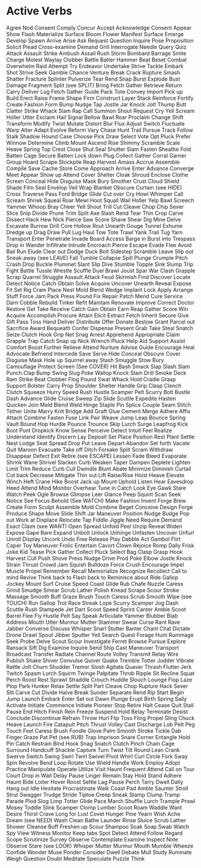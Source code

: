 # Active Verbs

Agree
Nod
Consent
Comply
Concur
Accept
Acknowledge
Consent
Appear
Show
Flash
Materialize
Surface
Bloom
Flower
Manifest
Surface
Emerge
Develop
Spawn
Arrive
Arise
Ask
Request
Question
Inquire
Pose
Proposition
Solicit
Plead
Cross-examine
Demand
Grill
Interrogate
Needle
Query
Quiz
Attack
Assault 
Strike
Ambush
Assail
Rush
Storm
Bombard
Barrage
Smite
Charge
Molest
Waylay
Clobber
Battle
Batter
Hammer
Beat
Beset
Combat
Overwhelm
Raid
Attempt
Try
Endeavor
Undertake
Strive
Tackle
Embark
Shot
Strive
Seek
Gamble
Chance
Venture
Break
Crack 
Rupture
Smash
Shatter
Fracture
Splinter
Pulverize
Tear
Rend
Snap
Burst
Explode
Bust
Damage
Fragment
Split (see SPLIT)
Bring
Fetch
Gather
Retrieve
Return
Carry
Deliver
Lug
Fetch
Gather
Guide
Pack
Tote
Convey
Import
Pick up
Build
Erect
Raise
Frame
Shape
Firm
Construct
Layer
Stack
Reinforce
Fortify
Create
Fashion
Form
Bump
Nudge
Tap
Jostle
Jar
Knock
Jolt
Thump
Butt
Clatter
Strike
Whack
Slam
Rap
Call
Summon
Shout
Request
Cry
Yell
Scream
Holler
Utter
Exclaim
Hail
Signal
Bellow
Bawl
Roar
Proclaim
Change
Shift
Transform
Modify
Twist
Mutate
Distort
Blur
Flux
Adjust
Switch
Fluctuate
Warp
Alter
Adapt
Evolve
Reform
Vary
Chase
Hunt 
Trail
Pursue
Track
Follow
Stalk 
Shadow
Hound
Case
Choose
Pick
Draw
Select
Vote
Opt
Pluck
Prefer
Winnow
Determine
Climb
Mount
Ascend
Rise 
Shimmy
Scramble
Scale
Heave
Spring
Top
Crest
Close
Shut
Seal
Shutter
Slam
Fasten
Sheathe
Fold
Batten
Cage
Secure
Batten
Lock down
Plug
Collect
Gather
Corral
Garner
Group
Hoard
Scrape
Stockpile
Reap
Harvest
Amass
Accrue
Assemble
Compile
Save
Cache
Store
Come
Approach
Arrive
Enter
Advance
Converge
Meet
Appear
Show up
Attend
Cover
Shelter
Cloak
Shroud
Enclose
Clothe
Screen
Conceal
Hide
Disguise
Mask
Bury
Smother
Crust
Cloud
Shield
Shade
Film
Seal
Envelop
Veil
Wrap
Blanket
Obscure
Curtain (see HIDE)
Cross
Traverse
Pass 
Ford
Bridge
Glide
Cut over
Cry
Howl
Whimper
Call
Scream
Shriek
Squeal
Roar
Mewl
Hoot
Squall
Wail
Holler
Yelp
Bawl
Screech
Yammer
Whoop
Bray
Cheer
Yell
Shout
Trill
Cut
Cleave
Chop
Chip
Sever
Slice
Snip
Divide
Prune
Trim
Split
Axe
Slash
Rend
Tear
Thin
Crop
Carve
Dissect
Hack
Hew
Nick
Pierce
Saw
Score
Shave
Shear
Dig
Mine
Delve
Excavate
Burrow
Drill
Core
Hollow
Rout
Unearth
Gouge
Tunnel
Exhume
Dredge up
Drag
Draw
Pull
Lug
Haul
Tow
Tote
Trawl
Yank
Trail
Tug
Yarn
Transport
Enter
Penetrate
Invade
Board
Access
Barge in
Burst into
Trespass
Drop in
Wander
Infiltrate
Intrude
Encroach
Pierce
Escape
Evade
Flee
Avoid
Bail
Run
Elude
Clear out
Dodge
Duck
Bolt
Sidestep
Scramble
Leave
Slip out
Sneak away (see LEAVE)
Fall
Tumble
Collapse
Spill
Plunge
Crumple
Pitch 
Crash
Drop 
Buckle 
Plummet
Slant
Slip
Dive
Stumble
Topple
Sink
Slump
Trip
Fight
Battle
Tussle
Wrestle
Scuffle
Duel
Brawl
Joust
Spar
War
Clash
Grapple
Scrap
Quarrel
Struggle
Assault
Attack
Feud
Skirmish
Find
Discover
Locate
Detect
Notice
Catch
Obtain
Solve
Acquire
Uncover
Unearth
Reveal
Expose
Fit
Set 
Rig
Cram
Place
Nest
Mold
Blend
Wedge
Implant
Lock
Apply
Arrange
Stuff
Force
Jam
Pack
Press
Pound
Fix
Repair
Patch
Mend
Cure
Service
Darn
Cobble
Rebuild
Tinker
Refit
Maintain
Renovate
Improve
Correct
Doctor
Restore
Get
Take
Receive
Catch
Gain
Obtain
Earn
Reap
Gather
Score
Win
Acquire
Accomplish
Procure
Attain
Elicit
Extract
Fetch
Inherit
Secure
Give
Gift
Pass 
Toss
Hand
Deliver
Distribute
Offer
Donate
Bestow 
Grant
Parcel out
Sacrifice
Award
Bequeath
Confer
Dispense
Present
Grab
Take 
Steal
Snatch
Seize 
Clutch
Hook
Grip
Net
Snag 
Arrest
Apprehend
Appropriate
Claim
Grapple
Trap
Catch
Snap up
Nick
Wrench
Pluck
Help
Aid
Support
Assist
Comfort
Boost
Further
Relieve
Attend
Nurture
Advise
Guide
Encourage
Heal
Advocate
Befriend
Intercede
Save
Serve
Hide
Conceal
Obscure
Cover
Disguise
Mask
Hole up
Squirrel away
Stash
Smuggle
Stow
Bury
Camouflage
Protect
Screen (See COVER)
Hit
Bash
Smack
Slap
Slash
Slam 
Punch
Clap
Bump
Swing
Slug
Poke
Wallop
Knock
Slam 
Drill
Smoke
Deck
Ram
Strike
Beat
Clobber
Flog
Pound
Swat
Whack
Hold
Cradle
Grasp
Support
Bolster
Carry
Prop
Shoulder
Shelter
Handle
Grip
Clasp
Clench
Clutch
Squeeze
Hurry
Speed
Rush
Hustle
Scamper
Pelt
Scurry
Bolt
Bustle
Dash
Advance
Glide
Cruise
Sweep
Zip
Slide
Scuttle
Expedite
Hasten
Quicken
Join
Meld
Blend
Weld
Hinge
Staple
Pin
Splice
Couple
Seam
Stitch
Tether
Unite
Marry
Knit
Bridge
Add
Graft
Glue
Cement
Merge
Adhere
Affix
Attach
Combine
Fasten
Fuse
Link
Pair
Weave
Jump
Leap 
Bounce
Spring
Vault
Bound
Hop
Hurdle
Pounce
Trounce
Skip
Lurch
Surge
Leapfrog
Kick
Boot
Punt
Dropkick
Know
Sense
Perceive
Detect
Intuit
Feel
Realize
Understand
Identify
Discern
Lay
Deposit
Set
Place
Position
Rest
Plant
Settle
Nest
Lodge
Seat
Spread
Drop
Put
Leave
Depart
Abandon
Set forth
Vacate
Quit
Maroon
Evacuate
Take off
Ditch
Forsake
Split
Scram
Withdraw
Disappear
Defect
Exit
Retire (see ESCAPE)
Lessen
Fade
Bleed
Evaporate
Shrink
Wane
Shrivel
Slacken
Curb
Weaken
Taper
Dampen
Deplete
Lighten
Limit
Trim
Reduce
Curb
Cull
Dwindle
Blunt
Abate
Minimize
Diminish
Curtail
Cut back
Decrease
Mitigate
Thin out
Lift
Raise/Rise
Hoist
Heave
Elevate
Winch
Heft
Crane 
Hike
Boost
Jack up
Mount
Uphold
Listen
Hear
Eavesdrop
Heed
Attend
Mind
Monitor
Overhear
Tune in
Catch
Look
Eye
Gawk
Stare
Watch
Peek
Ogle
Browse
Glimpse
Leer
Glance
Peep
Squint
Scan
Seek
Notice
See
Focus
Behold (See WATCH)
Make
Fashion
Invent
Forge
Brew
Create
Form
Sculpt
Assemble
Mold
Combine
Beget
Conceive
Design
Forge
Produce
Shape
Move 
Slide
Shift
Jar
Maneuver
Position
Nudge
Budge
Pop out
Work at
Displace
Relocate
Tap
Fiddle
Jiggle
Need
Require
Demand
Exact
Claim (see WANT)
Open
Spread
Unfold
Peel
Unzip
Reveal
Widen
Expose
Gape
Bare
Expand
Unbolt
Unlock
Unhinge
Unfasten
Uncover
Unfurl
Unroll
Display
Uncork
Undo
Free
Release
Play
Dabble
Act 
Gambol
Flirt
Caper
Toy
Maneuver
Frolic
Entertain
Cavort
Clown
Rejoice
Romp
Dally
Frisk
Joke
Kid
Tease
Pick
Gather
Collect
Pluck
Select
Bag
Clasp
Grasp
Hook
Harvest
Cull
Push
Shove
Press
Nudge
Drive
Prod
Poke
Elbow
Jostle
Knock
Strain
Thrust
Crowd
Jam
Squish
Bulldoze
Force
Crush
Encourage
Impel
Muscle
Propel
Remember
Recall
Memorialize
Recognize
Recollect
Call to mind
Revive
Think back to
Flash back to
Reminisce about
Ride
Gallop
Jockey
Mount
Surf
Cruise
Speed
Coast
Glide
Rub
Chafe
Nuzzle
Caress
Grind
Smudge
Smear
Scrub
Lather
Polish
Knead
Scrape
Scour
Stroke
Massage
Smooth
Buff
Graze
Brush
Touch
Caress
Scrub
Smooth
Wipe (see TOUCH)
Run
Gallop
Trot
Race 
Streak
Lope
Scurry
Scamper
Jog
Dash
Scuttle
Rush
Stampede
Jet
Dart
Scoot
Speed
Sprint
Canter
Amble
Scoot
Barrel
Flee
Fly
Hustle
Pelt
Say
Speak
Articulate
Yammer
Blubber
Blab
Address
Mouth
Utter
Murmur
Mutter
Stammer
Swear
Curse
Rant
Rave
Jabber
Converse
Discuss
Whisper
Snarl
Stutter
Banter
Chant
Chat
Dictate
Drone
Drawl
Spout
Jibber
Sputter
Yell
Search
Quest
Forage
Hunt
Rummage
Seek
Probe
Delve
Scout
Scour
Investigate
Ferret
Browse
Pursue
Explore
Ransack
Sift
Dig
Examine
Inquire
Send
Ship
Cast
Maneuver
Transport
Broadcast
Transfer
Radiate
Channel
Route
Volley
Transmit
Relay
Wire
Publish
Shake
Shiver
Convulse
Quiver
Quake
Tremble
Totter
Judder
Vibrate
Rattle
Jolt
Churn
Shudder
Tremor
Slosh
Agitate
Quaver
Thrash
Flutter
Jerk
Twitch
Spasm
Lurch
Squirm
Twinge
Palpitate
Throb
Ripple
Sit
Recline
Squat
Perch
Roost
Rest
Sprawl
Straddle
Crouch
Huddle
Slouch
Lounge
Flop
Laze
Plop
Park
Hunker
Relax
Settle
Split
Part
Cleave
Chop
Rupture
Hack
Sever
Slit
Carve
Cut
Divide
Halve
Break
Sunder
Separate
Rend
Rip
Start
Begin
Jump
Launch
Embark
Enter
Set out
Dawn
Plunge
Erupt
Birth
Spring
Sally
Activate
Initiate
Commence
Initiate
Pioneer
Stop
Retire
Halt
Cease
Quit
Stall
Pause
End
Hitch
Finish
Rein
Freeze
Suspend
Hold
Belay
Terminate
Desist
Conclude
Discontinue
Refrain
Throw
Hurl
Flip
Toss
Fling
Propel
Sling
Chuck
Heave
Launch
Fire
Catapult
Pitch
Thrust
Volley
Cast
Discharge
Lob
Pelt
Peg
Touch
Feel
Caress
Brush
Fondle
Glove
Palm
Smooth
Stroke
Tickle
Dab
Finger
Graze
Pat
Pet (see RUB)
Trap
Imprison
Snare
Corner
Entangle
Hold
Pin
Catch
Restrain
Bind
Hook
Snag
Snatch
Clutch 
Pinch
Chain
Cage
Surround
Handcuff
Shackle
Capture
Turn
Twist
Tilt
Round
Lean
Crank
Swerve
Switch
Swing
Swirl
Twirl
Swivel
Pivot
Whirl
Curl
Circle
Fork
Sway
Spin
Revolve
Bend
Loop
Rotate
Use
Wield
Handle
Work
Employ
Adopt
Practice
Manipulate
Operate
Utilize
Visit
Haunt
Frequent
Attend
Call on
Tour
Court
Drop in
Wait
Delay
Pause
Linger
Remain
Stay
Hold
Stand
Adhere
Haunt
Bide
Loiter
Hover
Roost
Settle
Lag
Pause
Perch
Tarry
Dwell
Dally
Hang out
Idle
Hesitate
Procrastinate
Walk
Coast
Pad
Amble
Saunter
Stroll
Strut
Swagger
Trudge
Stride
Tiptoe
Creep
Sneak
Stamp
Clump
Tramp
Parade
Plod
Slog
Limp
Totter
Glide
Pace 
March
Shuffle
Lurch
Trample
Prowl
Mosey
Toddle
Slink
Scamper
Clomp
Lumber
Scoot
Roam
Waddle
Want
Desire
Thirst
Crave
Long for
Lust
Covet
Hunger
Pine
Yearn
Wish
Ache
Dream (see NEED)
Wash
Clean
Bathe
Launder
Rinse
Sluice
Scrub
Lather
Shower
Cleanse
Buff
Freshen up
Scour
Shampoo
Soak
Soap
Swab
Watch
Spy
View 
Witness
Monitor
Keep tabs
Spot
Detect
Attend
Follow
Regard
Scope
Scrutinize
Survey
Observe
Contemplate
Examine
Inspect
Note
Observe
Stare (see LOOK)
Whisper
Mutter
Murmur
Mouth
Mumble
Wheeze
Confide
Wonder
Muse
Ponder
Consider
Dwell
Debate
Mull
Study
Ruminate
Weigh
Question
Doubt
Meditate
Speculate
Puzzle
Think

